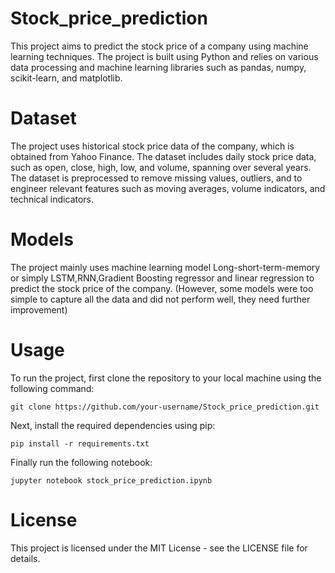 # Stock_price_prediction

This project aims to predict the stock price of a company using machine learning techniques. The project is built using Python and relies on various data processing and machine learning libraries such as pandas, numpy, scikit-learn, and matplotlib.

# Dataset

The project uses historical stock price data of the company, which is obtained from Yahoo Finance. The dataset includes daily stock price data, such as open, close, high, low, and volume, spanning over several years. The dataset is preprocessed to remove missing values, outliers, and to engineer relevant features such as moving averages, volume indicators, and technical indicators.

# Models

The project mainly uses machine learning model Long-short-term-memory or simply LSTM,RNN,Gradient Boosting regressor and linear regression to predict the stock price of the company. (However, some models were too simple to capture all the data and did not perform well, they need further improvement)

# Usage
To run the project, first clone the repository to your local machine using the following command:

```
git clone https://github.com/your-username/Stock_price_prediction.git
```

Next, install the required dependencies using pip:

```
pip install -r requirements.txt
```

Finally run the following notebook: 

```
jupyter notebook stock_price_prediction.ipynb
```

# License
This project is licensed under the MIT License - see the LICENSE file for details.
